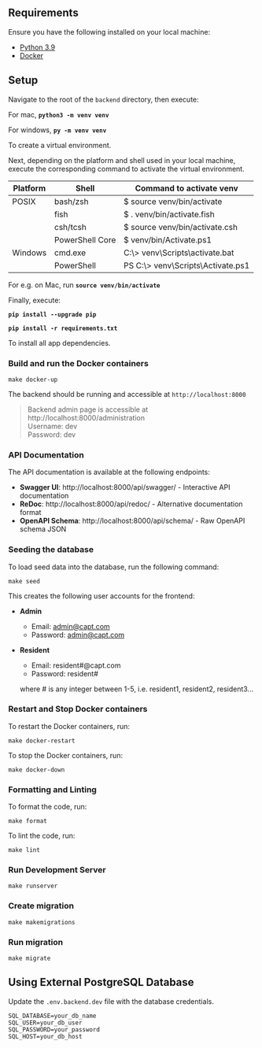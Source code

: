 ## Requirements

Ensure you have the following installed on your local machine:

- [Python 3.9](https://www.python.org/downloads/)
- [Docker](https://docs.docker.com/desktop/)

## Setup

Navigate to the root of the `backend` directory, then execute:

For mac, **`python3 -m venv venv`**

For windows, **`py -m venv venv`**

To create a virtual environment.

Next, depending on the platform and shell used in your local machine, execute the corresponding command to activate the virtual environment.

| Platform | Shell           | Command to activate venv           |
| -------- | --------------- | ---------------------------------- |
| POSIX    | bash/zsh        | \$ source venv/bin/activate        |
|          | fish            | \$ . venv/bin/activate.fish        |
|          | csh/tcsh        | \$ source venv/bin/activate.csh    |
|          | PowerShell Core | \$ venv/bin/Activate.ps1           |
| Windows  | cmd.exe         | C:\\> venv\Scripts\activate.bat    |
|          | PowerShell      | PS C:\\> venv\Scripts\Activate.ps1 |

For e.g. on Mac, run **`source venv/bin/activate`**

Finally, execute:

**`pip install --upgrade pip`**

**`pip install -r requirements.txt`**

To install all app dependencies.

### Build and run the Docker containers

```
make docker-up
```

The backend should be running and accessible at `http://localhost:8000`

> Backend admin page is accessible at http://localhost:8000/administration  
> Username: dev  
> Password: dev

### API Documentation

The API documentation is available at the following endpoints:

- **Swagger UI**: http://localhost:8000/api/swagger/ - Interactive API documentation
- **ReDoc**: http://localhost:8000/api/redoc/ - Alternative documentation format
- **OpenAPI Schema**: http://localhost:8000/api/schema/ - Raw OpenAPI schema JSON

### Seeding the database

To load seed data into the database, run the following command:

```
make seed
```

This creates the following user accounts for the frontend:

- **Admin**

  - Email: admin@capt.com
  - Password: admin@capt.com

- **Resident**

  - Email: resident#@capt.com
  - Password: resident#

  where # is any integer between 1-5, i.e. resident1, resident2, resident3...

### Restart and Stop Docker containers

To restart the Docker containers, run:

```
make docker-restart
```

To stop the Docker containers, run:

```
make docker-down
```

### Formatting and Linting

To format the code, run:

```
make format
```

To lint the code, run:

```
make lint
```

### Run Development Server

```
make runserver
```

### Create migration

```
make makemigrations
```

### Run migration

```
make migrate
```

## Using External PostgreSQL Database

Update the `.env.backend.dev` file with the database credentials.

```
SQL_DATABASE=your_db_name
SQL_USER=your_db_user
SQL_PASSWORD=your_password
SQL_HOST=your_db_host
```
